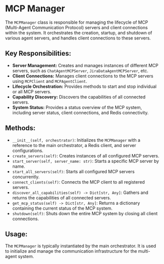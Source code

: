 # MCP Manager

The `MCPManager` class is responsible for managing the lifecycle of MCP (Multi-Agent Communication Protocol) servers and client connections within the system. It orchestrates the creation, startup, and shutdown of various agent servers, and handles client connections to these servers.

## Key Responsibilities:

- **Server Management:** Creates and manages instances of different MCP servers, such as `ChatAgentMCPServer`, `JiraDataAgentMCPServer`, etc.
- **Client Connections:** Manages client connections to the MCP servers using `MCPClient` and `MCPAgentClient`.
- **Lifecycle Orchestration:** Provides methods to start and stop individual or all MCP servers.
- **Capability Discovery:** Discovers the capabilities of all connected servers.
- **System Status:** Provides a status overview of the MCP system, including server status, client connections, and Redis connectivity.

## Methods:

- `__init__(self, orchestrator)`: Initializes the `MCPManager` with a reference to the main orchestrator, a Redis client, and server configurations.
- `create_servers(self)`: Creates instances of all configured MCP servers.
- `start_server(self, server_name: str)`: Starts a specific MCP server by name.
- `start_all_servers(self)`: Starts all configured MCP servers concurrently.
- `connect_clients(self)`: Connects the MCP client to all registered servers.
- `discover_all_capabilities(self) -> Dict[str, Any]`: Gathers and returns the capabilities of all connected servers.
- `get_mcp_status(self) -> Dict[str, Any]`: Returns a dictionary containing the current status of the MCP system.
- `shutdown(self)`: Shuts down the entire MCP system by closing all client connections.

## Usage:

The `MCPManager` is typically instantiated by the main orchestrator. It is used to initialize and manage the communication infrastructure for the multi-agent system.
